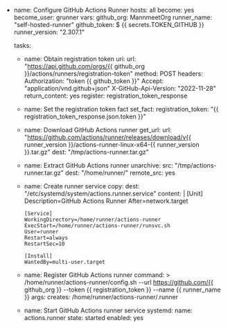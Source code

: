 - name: Configure GitHub Actions Runner
  hosts: all
  become: yes
  become_user: grunner
  vars:
  github_org: MannmeetOrg
  runner_name: "self-hosted-runner"
  github_token: $ {{ secrets.TOKEN_GITHUB }}
  runner_version: "2.307.1"

  tasks:
    - name: Obtain registration token
      uri:
      url: "https://api.github.com/orgs/{{ github_org }}/actions/runners/registration-token"
      method: POST
      headers:
      Authorization: "token {{ github_token }}"
      Accept: "application/vnd.github+json"
      X-GitHub-Api-Version: "2022-11-28"
      return_content: yes
      register: registration_token_response

    - name: Set the registration token fact
      set_fact:
      registration_token: "{{ registration_token_response.json.token }}"

    - name: Download GitHub Actions runner
      get_url:
      url: "https://github.com/actions/runner/releases/download/v{{ runner_version }}/actions-runner-linux-x64-{{ runner_version }}.tar.gz"
      dest: "/tmp/actions-runner.tar.gz"

    - name: Extract GitHub Actions runner
      unarchive:
      src: "/tmp/actions-runner.tar.gz"
      dest: "/home/runner/"
      remote_src: yes

    - name: Create runner service
      copy:
      dest: "/etc/systemd/system/actions.runner.service"
      content: |
      [Unit]
      Description=GitHub Actions Runner
      After=network.target

          [Service]
          WorkingDirectory=/home/runner/actions-runner
          ExecStart=/home/runner/actions-runner/runsvc.sh
          User=runner
          Restart=always
          RestartSec=10
          
          [Install]
          WantedBy=multi-user.target

    - name: Register GitHub Actions runner
      command: >
      /home/runner/actions-runner/config.sh --url https://github.com/{{ github_org }}
      --token {{ registration_token }} --name {{ runner_name }}
      args:
      creates: /home/runner/actions-runner/.runner

    - name: Start GitHub Actions runner service
      systemd:
      name: actions.runner
      state: started
      enabled: yes

